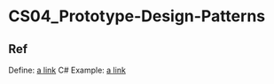 # CS04_Prototype-Design-Patterns

## Ref

Define: [a link](https://refactoring.guru/design-patterns/prototype)
C# Example: [a link](https://refactoring.guru/design-patterns/prototype/csharp/example#example-0)